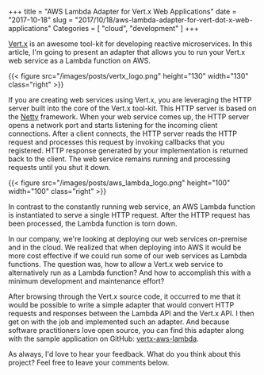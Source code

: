 +++
title = "AWS Lambda Adapter for Vert.x Web Applications"
date = "2017-10-18"
slug = "2017/10/18/aws-lambda-adapter-for-vert-dot-x-web-applications"
Categories = [ "cloud", "development" ]
+++

[Vert.x](http://vertx.io/) is an awesome tool-kit for developing reactive microservices. In this article, I'm going to present an adapter that allows you to run your Vert.x web service as a Lambda function on AWS.

<!--more-->

{{< figure src="/images/posts/vertx_logo.png" height="130" width="130" class="right" >}}

If you are creating web services using Vert.x, you are leveraging the HTTP server built into the core of the Vert.x tool-kit. This HTTP server is based on the [Netty](https://netty.io/) framework. When your web service comes up, the HTTP server opens a network port and starts listening for the incoming client connections. After a client connects, the HTTP server reads the HTTP request and processes this request by invoking callbacks that you registered. HTTP response generated by your implementation is returned back to the client. The web service remains running and processing requests until you shut it down.

{{< figure src="/images/posts/aws_lambda_logo.png" height="100" width="100" class="right" >}}

In contrast to the constantly running web service, an AWS Lambda function is instantiated to serve a single HTTP request. After the HTTP request has been processed, the Lambda function is torn down.

In our company, we're looking at deploying our web services on-premise and in the cloud. We realized that when deploying into AWS it would be more cost effective if we could run some of our web services as Lambda functions. The question was, how to allow a Vert.x web service to alternatively run as a Lambda function? And how to accomplish this with a minimum development and maintenance effort?

After browsing through the Vert.x source code, it occurred to me that it would be possible to write a simple adapter that would convert HTTP requests and responses between the Lambda API and the Vert.x API. I then get on with the job and implemented such an adapter. And because software practitioners love open source, you can find this adapter along with the sample application on GitHub: [vertx-aws-lambda](https://github.com/noseka1/vertx-aws-lambda).

As always, I'd love to hear your feedback. What do you think about this project? Feel free to leave your comments below.
